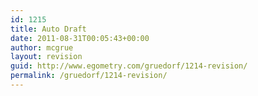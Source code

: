 ```yaml
---
id: 1215
title: Auto Draft
date: 2011-08-31T00:05:43+00:00
author: mcgrue
layout: revision
guid: http://www.egometry.com/gruedorf/1214-revision/
permalink: /gruedorf/1214-revision/
---
```

